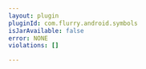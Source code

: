 ```yaml
---
layout: plugin
pluginId: com.flurry.android.symbols
isJarAvailable: false
error: NONE
violations: []

---
```

